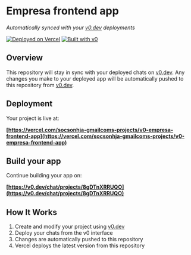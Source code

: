 # Empresa frontend app

*Automatically synced with your [v0.dev](https://v0.dev) deployments*

[![Deployed on Vercel](https://img.shields.io/badge/Deployed%20on-Vercel-black?style=for-the-badge&logo=vercel)](https://vercel.com/socsonhja-gmailcoms-projects/v0-empresa-frontend-app)
[![Built with v0](https://img.shields.io/badge/Built%20with-v0.dev-black?style=for-the-badge)](https://v0.dev/chat/projects/8gDTnXRRUQO)

## Overview

This repository will stay in sync with your deployed chats on [v0.dev](https://v0.dev).
Any changes you make to your deployed app will be automatically pushed to this repository from [v0.dev](https://v0.dev).

## Deployment

Your project is live at:

**[https://vercel.com/socsonhja-gmailcoms-projects/v0-empresa-frontend-app](https://vercel.com/socsonhja-gmailcoms-projects/v0-empresa-frontend-app)**

## Build your app

Continue building your app on:

**[https://v0.dev/chat/projects/8gDTnXRRUQO](https://v0.dev/chat/projects/8gDTnXRRUQO)**

## How It Works

1. Create and modify your project using [v0.dev](https://v0.dev)
2. Deploy your chats from the v0 interface
3. Changes are automatically pushed to this repository
4. Vercel deploys the latest version from this repository
